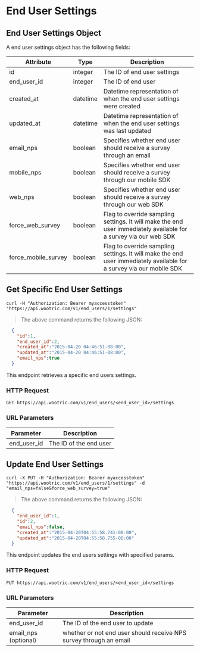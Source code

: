 # End User Settings

## End User Settings Object

A end user settings object has the following fields:

Attribute | Type | Description
--------- | ------- | -----------
id | integer | The ID of end user settings
end_user_id | integer | The ID of end user
created_at | datetime | Datetime representation of when the end user settings were created
updated_at | datetime | Datetime representation of when the end user settings was last updated
email_nps | boolean | Specifies whether end user should receive a survey through an email
mobile_nps | boolean | Specifies whether end user should receive a survey through our mobile SDK
web_nps | boolean | Specifies whether end user should receive a survey through our web SDK
force_web_survey | boolean | Flag to override sampling settings. It will make the end user immediately available for a survey via our web SDK
force_mobile_survey | boolean | Flag to override sampling settings. It will make the end user immediately available for a survey via our mobile SDK

## Get Specific End User Settings

```shell
curl -H "Authorization: Bearer myaccesstoken" "https://api.wootric.com/v1/end_users/1/settings"
```

> The above command returns the following JSON:

```json
  {
    "id":1,
    "end_user_id":2,
    "created_at":"2015-04-20 04:46:51-08:00",
    "updated_at":"2015-04-20 04:46:51-08:00",
    "email_nps":true
  }
```

This endpoint retrieves a specific end users settings.

### HTTP Request

`GET https://api.wootric.com/v1/end_users/<end_user_id>/settings`

### URL Parameters

Parameter | Description
--------- | -----------
end_user_id | The ID of the end user

## Update End User Settings

```shell
curl -X PUT -H "Authorization: Bearer myaccesstoken" "https://api.wootric.com/v1/end_users/1/settings" -d "email_nps=false&force_web_survey=true"
```

> The above command returns the following JSON:

```json
  {
    "end_user_id":1,
    "id":2,
    "email_nps":false,
    "created_at":"2015-04-20T04:55:58.741-08:00",
    "updated_at":"2015-04-20T04:55:58.755-08:00"
  }
```

This endpoint updates the end users settings with specified params.

### HTTP Request

`PUT https://api.wootric.com/v1/end_users/<end_user_id>/settings`

### URL Parameters

Parameter | Description
--------- | -----------
end_user_id | The ID of the end user to update
email_nps (optional) | whether or not end user should receive NPS survey through an email
